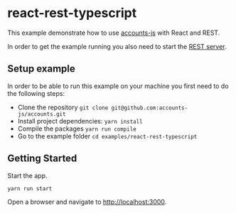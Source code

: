 # react-rest-typescript

This example demonstrate how to use [accounts-js](https://github.com/accounts-js/accounts) with React and REST.

In order to get the example running you also need to start the [REST server](https://github.com/accounts-js/accounts/tree/master/examples/rest-express-typescript).

## Setup example

In order to be able to run this example on your machine you first need to do the following steps:

- Clone the repository `git clone git@github.com:accounts-js/accounts.git`
- Install project dependencies: `yarn install`
- Compile the packages `yarn run compile`
- Go to the example folder `cd examples/react-rest-typescript`

## Getting Started

Start the app.

```
yarn run start
```

Open a browser and navigate to [http://localhost:3000](http://localhost:3000).
